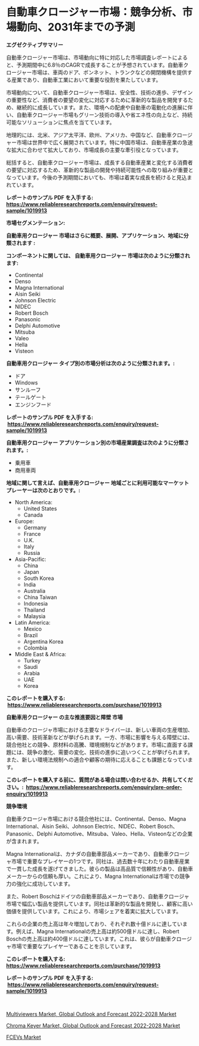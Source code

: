 <p><h1>自動車クロージャー市場：競争分析、市場動向、2031年までの予測</h1></p><p><strong>エグゼクティブサマリー</strong></p>
<p><p>自動車クロージャー市場は、市場動向に特に対応した市場調査レポートによると、予測期間中に6.8％のCAGRで成長することが予想されています。自動車クロージャー市場は、車両のドア、ボンネット、トランクなどの開閉機構を提供する産業であり、自動車工業において重要な役割を果たしています。</p><p>市場動向について、自動車クロージャー市場は、安全性、技術の進歩、デザインの重要性など、消費者の要望の変化に対応するために革新的な製品を開発するため、継続的に成長しています。また、環境への配慮や自動車の電動化の進展に伴い、自動車クロージャー市場もグリーン技術の導入や省エネ性の向上など、持続可能なソリューションに焦点を当てています。</p><p>地理的には、北米、アジア太平洋、欧州、アメリカ、中国など、自動車クロージャー市場は世界中で広く展開されています。特に中国市場は、自動車産業の急速な拡大に合わせて拡大しており、市場成長の主要な牽引役となっています。</p><p>総括すると、自動車クロージャー市場は、成長する自動車産業と変化する消費者の要望に対応するため、革新的な製品の開発や持続可能性への取り組みが重要となっています。今後の予測期間においても、市場は着実な成長を続けると見込まれています。</p></p>
<p><strong>レポートのサンプル PDF を入手する: <a href="https://www.reliableresearchreports.com/enquiry/request-sample/1019913">https://www.reliableresearchreports.com/enquiry/request-sample/1019913</a></strong></p>
<p><strong>市場セグメンテーション:</strong></p>
<p><strong> 自動車用クロージャー 市場はさらに概要、展開、アプリケーション、地域に分類されます :</strong></p>
<p><strong>コンポーネントに関しては、 自動車用クロージャー 市場は次のように分類されます: &nbsp;</strong></p>
<p><ul><li>Continental</li><li>Denso</li><li>Magna International</li><li>Aisin Seiki</li><li>Johnson Electric</li><li>NIDEC</li><li>Robert Bosch</li><li>Panasonic</li><li>Delphi Automotive</li><li>Mitsuba</li><li>Valeo</li><li>Hella</li><li>Visteon</li></ul></p>
<p><strong> 自動車用クロージャー タイプ別の市場分析は次のように分類されます。:</strong></p>
<p><ul><li>ドア</li><li>Windows</li><li>サンルーフ</li><li>テールゲート</li><li>エンジンフード</li></ul></p>
<p><strong>レポートのサンプル PDF を入手する: &nbsp;<a href="https://www.reliableresearchreports.com/enquiry/request-sample/1019913">https://www.reliableresearchreports.com/enquiry/request-sample/1019913</a></strong></p>
<p><strong> 自動車用クロージャー アプリケーション別の市場産業調査は次のように分類されます。:</strong></p>
<p><ul><li>乗用車</li><li>商用車両</li></ul></p>
<p><strong>地域に関して言えば、自動車用クロージャー 地域ごとに利用可能なマーケットプレーヤーは次のとおりです。:</strong></p>
<p><ul>
    <li>
        North America:
        <ul>
            <li>United States</li>
            <li>Canada</li>
        </ul>
    </li>
    <li>
        Europe:
        <ul>
            <li>Germany</li>
            <li>France</li>
            <li>U.K.</li>
            <li>Italy</li>
            <li>Russia</li>
        </ul>
    </li>
    <li>
        Asia-Pacific:
        <ul>
            <li>China</li>
            <li>Japan</li>
            <li>South Korea</li>
            <li>India</li>
            <li>Australia</li>
            <li>China Taiwan</li>
            <li>Indonesia</li>
            <li>Thailand</li>
            <li>Malaysia</li>
        </ul>
    </li>
    <li>
        Latin America:
        <ul>
            <li>Mexico</li>
            <li>Brazil</li>
            <li>Argentina Korea</li>
            <li>Colombia</li>
        </ul>
    </li>
    <li>
        Middle East & Africa:
        <ul>
            <li>Turkey</li>
            <li>Saudi</li>
            <li>Arabia</li>
            <li>UAE</li>
            <li>Korea</li>
        </ul>
    </li>
    </ul></p>
<p><strong>このレポートを購入する: &nbsp;<a href="https://www.reliableresearchreports.com/purchase/1019913">https://www.reliableresearchreports.com/purchase/1019913</a></strong></p>
<p><strong>自動車用クロージャー の主な推進要因と障壁 市場</strong></p>
<p><p>自動車のクロージャ市場における主要なドライバーは、新しい車両の生産増加、高い需要、技術革新などが挙げられます。一方、市場に影響を与える障壁には、競合他社との競争、原材料の高騰、環境規制などがあります。市場に直面する課題には、競争の激化、需要の変化、技術の進歩に追いつくことが挙げられます。また、新しい環境法規制への適合や顧客の期待に応えることも課題となっています。</p></p>
<p><strong>このレポートを購入する前に、質問がある場合は問い合わせるか、共有してください。:&nbsp; <a href="https://www.reliableresearchreports.com/enquiry/pre-order-enquiry/1019913">https://www.reliableresearchreports.com/enquiry/pre-order-enquiry/1019913</a></strong></p>
<p><strong>競争環境</strong></p>
<p><p>自動車クロージャ市場における競合他社には、Continental、Denso、Magna International、Aisin Seiki、Johnson Electric、NIDEC、Robert Bosch、Panasonic、Delphi Automotive、Mitsuba、Valeo、Hella、Visteonなどの企業が含まれます。</p><p>Magna Internationalは、カナダの自動車部品メーカーであり、自動車クロージャ市場で重要なプレイヤーの1つです。同社は、過去数十年にわたり自動車産業で一貫した成長を遂げてきました。彼らの製品は高品質で信頼性があり、自動車メーカーからの信頼も厚い。これにより、Magna Internationalは市場での競争力の強化に成功しています。</p><p>また、Robert Boschはドイツの自動車部品メーカーであり、自動車クロージャ市場で幅広い製品を提供しています。同社は革新的な製品を開発し、顧客に高い価値を提供しています。これにより、市場シェアを着実に拡大しています。</p><p>これらの企業の売上高は年々増加しており、それぞれ数十億ドルに達しています。例えば、Magna Internationalの売上高は約500億ドルに達し、Robert Boschの売上高は約400億ドルに達しています。これは、彼らが自動車クロージャ市場で重要なプレイヤーであることを示しています。</p></p>
<p><strong>このレポートを購入する: &nbsp; <a href="https://www.reliableresearchreports.com/purchase/1019913">https://www.reliableresearchreports.com/purchase/1019913</a></strong></p>
<p><strong>レポートのサンプル PDF を入手する: &nbsp;<a href="https://www.reliableresearchreports.com/enquiry/request-sample/1019913">https://www.reliableresearchreports.com/enquiry/request-sample/1019913</a></strong><strong></strong></p>
<p>&nbsp;</p>
<p><p><a href="https://view.publitas.com/reportprime-1/decoding-the-multiviewers-market-global-outlook-and-forecast-2022-2028-market-a-deep-dive-into-the-latest-market-trends-market-segmentation-and-competitive-analysis/">Multiviewers Market, Global Outlook and Forecast 2022-2028 Market</a></p><p><a href="https://view.publitas.com/reportprime-1/chroma-keyer-market-global-outlook-and-forecast-2022-2028-market-research-report-provides-thorough-industry-overview-which-offers-an-in-depth-analysis-of-product-trends-and-new-market-divisions/">Chroma Keyer Market, Global Outlook and Forecast 2022-2028 Market</a></p><p><a href="https://github.com/Sinjinluong3e0awx2m195k76/Market-Research-Report-List-1/blob/main/fcevs-market.md">FCEVs Market</a></p></p>
